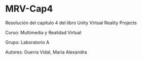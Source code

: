 # MRV-Cap4
Resolución del capitulo 4 del libro Unity Virtual Reality Projects 

Curso: Multimedia y Realidad Virtual

Grupo: Laboratorio A

Autores:
    Guerra Vidal, Maria Alexandra
